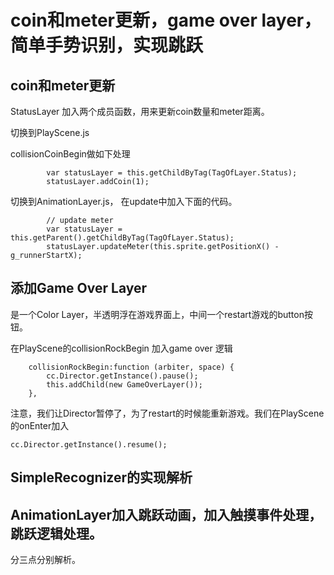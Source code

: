 # coin和meter更新，game over layer， 简单手势识别，实现跳跃

## coin和meter更新

StatusLayer 加入两个成员函数，用来更新coin数量和meter距离。

切换到PlayScene.js

collisionCoinBegin做如下处理

```
        var statusLayer = this.getChildByTag(TagOfLayer.Status);        statusLayer.addCoin(1);
```

切换到AnimationLayer.js， 在update中加入下面的代码。

```
        // update meter        var statusLayer = this.getParent().getChildByTag(TagOfLayer.Status);        statusLayer.updateMeter(this.sprite.getPositionX() - g_runnerStartX);
```

## 添加Game Over Layer

是一个Color Layer，半透明浮在游戏界面上，中间一个restart游戏的button按钮。

在PlayScene的collisionRockBegin 加入game over 逻辑

```
    collisionRockBegin:function (arbiter, space) {        cc.Director.getInstance().pause();        this.addChild(new GameOverLayer());    },
```

注意，我们让Director暂停了，为了restart的时候能重新游戏。我们在PlayScene的onEnter加入

```
cc.Director.getInstance().resume();
```

## SimpleRecognizer的实现解析

## AnimationLayer加入跳跃动画，加入触摸事件处理，跳跃逻辑处理。

分三点分别解析。